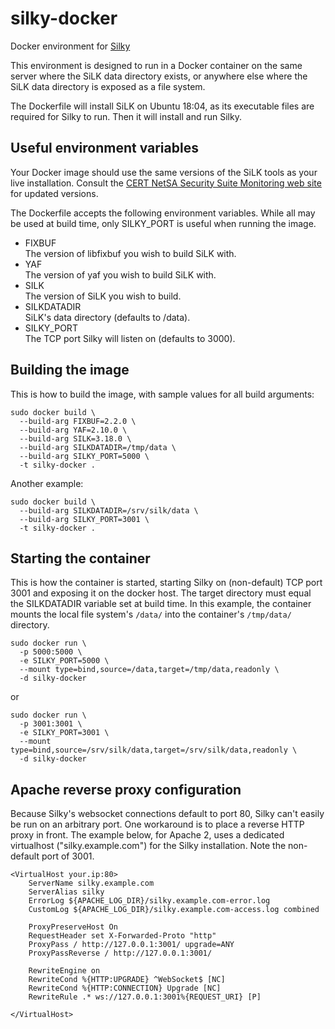 # silky-docker
Docker environment for [Silky](https://github.com/dhoelzer/Silky)

This environment is designed to run in a Docker container on the same
server where the SiLK data directory exists, or anywhere else where
the SiLK data directory is exposed as a file system.

The Dockerfile will install SiLK on Ubuntu 18:04, as its executable
files are required for Silky to run. Then it will install and run
Silky.

## Useful environment variables
Your Docker image should use the same versions of the SiLK tools as
your live installation. Consult the [CERT NetSA Security Suite
Monitoring web site](https://tools.netsa.cert.org/index.html) for
updated versions.

The Dockerfile accepts the following environment variables. While all
may be used at build time, only SILKY_PORT is useful when running the
image.

* FIXBUF  
The version of libfixbuf you wish to build SiLK with.
* YAF  
The version of yaf you wish to build SiLK with.
* SILK  
The version of SiLK you wish to build.
* SILKDATADIR  
SiLK's data directory (defaults to /data).
* SILKY_PORT  
The TCP port Silky will listen on (defaults to 3000).

## Building the image
This is how to build the image, with sample values for all build arguments:
```
sudo docker build \
  --build-arg FIXBUF=2.2.0 \
  --build-arg YAF=2.10.0 \
  --build-arg SILK=3.18.0 \
  --build-arg SILKDATADIR=/tmp/data \
  --build-arg SILKY_PORT=5000 \
  -t silky-docker .
```

Another example:
```
sudo docker build \
  --build-arg SILKDATADIR=/srv/silk/data \
  --build-arg SILKY_PORT=3001 \
  -t silky-docker .
```

## Starting the container
This is how the container is started, starting Silky on (non-default)
TCP port 3001 and exposing it on the docker host. The target directory
must equal the SILKDATADIR variable set at build time. In this
example, the container mounts the local file system's `/data/` into
the container's `/tmp/data/` directory.
```
sudo docker run \
  -p 5000:5000 \
  -e SILKY_PORT=5000 \
  --mount type=bind,source=/data,target=/tmp/data,readonly \
  -d silky-docker
```

or
```
sudo docker run \
  -p 3001:3001 \
  -e SILKY_PORT=3001 \
  --mount type=bind,source=/srv/silk/data,target=/srv/silk/data,readonly \
  -d silky-docker
```

## Apache reverse proxy configuration
Because Silky's websocket connections default to port 80, Silky can't
easily be run on an arbitrary port. One workaround is to place a
reverse HTTP proxy in front. The example below, for Apache 2, uses a
dedicated virtualhost ("silky.example.com") for the Silky
installation. Note the non-default port of 3001.

```
<VirtualHost your.ip:80>
    ServerName silky.example.com
    ServerAlias silky
    ErrorLog ${APACHE_LOG_DIR}/silky.example.com-error.log
    CustomLog ${APACHE_LOG_DIR}/silky.example.com-access.log combined

    ProxyPreserveHost On
    RequestHeader set X-Forwarded-Proto "http"
    ProxyPass / http://127.0.0.1:3001/ upgrade=ANY
    ProxyPassReverse / http://127.0.0.1:3001/

    RewriteEngine on
    RewriteCond %{HTTP:UPGRADE} ^WebSocket$ [NC]
    RewriteCond %{HTTP:CONNECTION} Upgrade [NC]
    RewriteRule .* ws://127.0.0.1:3001%{REQUEST_URI} [P]

</VirtualHost>
```


